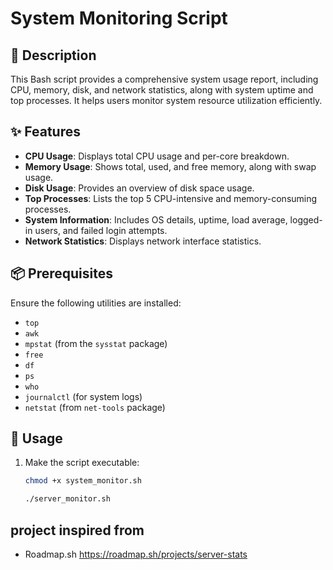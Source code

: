# System Monitoring Script

## 📌 Description
This Bash script provides a comprehensive system usage report, including CPU, memory, disk, and network statistics, along with system uptime and top processes. It helps users monitor system resource utilization efficiently.

## ✨ Features
- **CPU Usage**: Displays total CPU usage and per-core breakdown.
- **Memory Usage**: Shows total, used, and free memory, along with swap usage.
- **Disk Usage**: Provides an overview of disk space usage.
- **Top Processes**: Lists the top 5 CPU-intensive and memory-consuming processes.
- **System Information**: Includes OS details, uptime, load average, logged-in users, and failed login attempts.
- **Network Statistics**: Displays network interface statistics.

## 📦 Prerequisites
Ensure the following utilities are installed:
- `top`
- `awk`
- `mpstat` (from the `sysstat` package)
- `free`
- `df`
- `ps`
- `who`
- `journalctl` (for system logs)
- `netstat` (from `net-tools` package)

## 🚀 Usage
1. Make the script executable:
   ```bash
   chmod +x system_monitor.sh
   ```
   ```bash
   ./server_monitor.sh

## project inspired from 
 - Roadmap.sh
https://roadmap.sh/projects/server-stats

